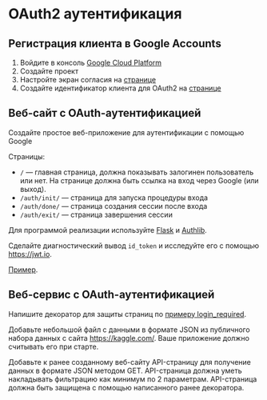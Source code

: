 # OAuth2 аутентификация

## Регистрация клиента в Google Accounts

1. Войдите в консоль [Google Cloud Platform](https://console.cloud.google.com/)
2. Создайте проект
3. Настройте экран согласия на [странице](https://console.cloud.google.com/apis/credentials/consent)
4. Создайте идентификатор клиента для OAuth2 на [странице](https://console.cloud.google.com/apis/credentials)

## Веб-сайт с OAuth-аутентификацией

Создайте простое веб-приложение для аутентификации с помощью Google

Страницы:

* `/` — главная страница, должна показывать залогинен пользователь или нет. На странице должна быть ссылка на вход через Google (или выход).
* `/auth/init/` — страница для запуска процедуры входа
* `/auth/done/` — страница создания сессии после входа
* `/auth/exit/` — страница завершения сессии

Для программой реализации используйте [Flask](https://flask.palletsprojects.com/en/2.0.x/) и [Authlib](https://authlib.org/).

Сделайте диагностический вывод `id_token` и исследуйте его с помощью https://jwt.io.

[Пример](https://github.com/authlib/demo-oauth-client/tree/master/flask-google-login).

## Веб-сервис с OAuth-аутентификацией

Напишите декоратор для защиты страниц по [примеру login_required](https://flask.palletsprojects.com/en/2.1.x/patterns/viewdecorators/).

Добавьте небольшой файл с данными в формате JSON из публичного набора данных с сайта https://kaggle.com/. Ваше приложение должно считывать его при старте.

Добавьте к ранее созданному веб-сайту API-страницу для получение данных в формате JSON методом GET. 
API-страница должна уметь накладывать фильтрацию как минимум по 2 параметрам.
API-страница должна быть защищена с помощью написанного ранее декоратора.
